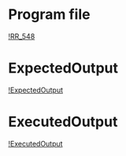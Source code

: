 # Program file
[!RR_548](RR_548.pnj)
# ExpectedOutput
[!ExpectedOutput](ExpectedOutput.pnj)
# ExecutedOutput
[!ExecutedOutput](ExecutedOutput.pnj)
